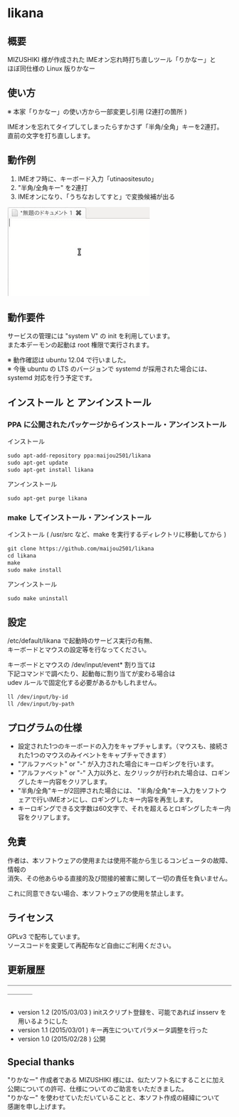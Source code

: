 likana
======

## 概要

MIZUSHIKI 様が作成された IMEオン忘れ時打ち直しツール「りかなー」と  
ほぼ同仕様の Linux 版りかなー


## 使い方

※ 本家「りかなー」の使い方から一部変更し引用 (2連打の箇所 )

IMEオンを忘れてタイプしてしまったらすかさず「半角/全角」キーを2連打。  
直前の文字を打ち直しします。  


## 動作例

1. IMEオフ時に、キーボード入力「utinaositesuto」
2. "半角/全角キー" を2連打
3. IMEオンになり、「うちなおしてすと」で変換候補が出る

![demo_likana_gif](https://github.com/maijou2501/maijou2501.github.io/blob/master/image/likana.gif)

## 動作要件

サービスの管理には "system V" の init を利用しています。  
また本デーモンの起動は root 権限で実行されます。

※ 動作確認は ubuntu 12.04 で行いました。  
※ 今後 ubuntu の LTS のバージョンで systemd が採用された場合には、systemd 対応を行う予定です。


## インストール と アンインストール

### PPA に公開されたパッケージからインストール・アンインストール

インストール

```shell
sudo apt-add-repository ppa:maijou2501/likana
sudo apt-get update
sudo apt-get install likana
```

アンインストール

```shell
sudo apt-get purge likana
```


### make してインストール・アンインストール

インストール ( /usr/src など、make を実行するディレクトリに移動してから )

```shell
git clone https://github.com/maijou2501/likana
cd likana
make
sudo make install
```

アンインストール

```shell
sudo make uninstall
```


## 設定

/etc/default/likana で起動時のサービス実行の有無、  
キーボードとマウスの設定等を行なってください。

キーボードとマウスの /dev/input/event* 割り当ては  
下記コマンドで調べたり、起動毎に割り当てが変わる場合は  
udev ルールで固定化する必要があるかもしれません。

```shell
ll /dev/input/by-id
ll /dev/input/by-path
```


## プログラムの仕様

* 設定された1つのキーボードの入力をキャプチャします。（マウスも、接続された1つのマウスのみイベントをキャプチャできます）
* "アルファベット" or "-" が入力された場合にキーロギングを行います。
* "アルファベット" or "-" 入力以外と、左クリックが行われた場合は、ロギングしたキー内容をクリアします。
* "半角/全角"キーが2回押された場合には、 "半角/全角"キー入力をソフトウェアで行いIMEオンにし、ロギングしたキー内容を再生します。
* キーロギングできる文字数は60文字で、それを超えるとロギングしたキー内容をクリアします。


## 免責

作者は、本ソフトウェアの使用または使用不能から生じるコンピュータの故障、情報の  
消失、その他あらゆる直接的及び間接的被害に関して一切の責任を負いません。

これに同意できない場合、本ソフトウェアの使用を禁止します。


## ライセンス

GPLv3 で配布しています。  
ソースコードを変更して再配布など自由にご利用ください。


## 更新履歴
￣￣￣￣￣￣￣￣￣￣￣￣￣￣￣￣￣￣￣￣￣￣￣￣￣￣￣￣￣￣￣￣￣￣￣￣￣￣￣￣
* version 1.2 (2015/03/03 ) initスクリプト登録を、可能であれば insserv を用いるようにした
* version 1.1 (2015/03/01 ) キー再生についてパラメータ調整を行った
* version 1.0 (2015/02/28 ) 公開


## Special thanks

"りかなー" 作成者である MIZUSHIKI 様には、似たソフト名にすることに加え  
公開についての許可、仕様についてのご助言をいただきました。  
"りかなー" を使わせていただいていることと、本ソフト作成の経緯について  
感謝を申し上げます。
